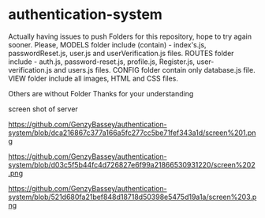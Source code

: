 # authentication-system 
Actually having issues to push Folders for this repository, hope to try again sooner.
Please, 
MODELS folder include (contain) - index's.js, passwordReset.js, user.js and userVerification.js files.
ROUTES folder include - auth.js, password-reset.js, profile.js, Register.js, user-verification.js and users.js files.
CONFIG folder contain only database.js file.
VIEW folder include all images, HTML and CSS files.

Others are without Folder
 Thanks for your understanding

screen shot of server 

https://github.com/GenzyBassey/authentication-system/blob/dca216867c377a166a5fc277cc5be71fef343a1d/screen%201.png

https://github.com/GenzyBassey/authentication-system/blob/d03c5f5b44fc4d726827e6f99a21866530931220/screen%202.png

https://github.com/GenzyBassey/authentication-system/blob/521d680fa21bef848d18718d50398e5475d19a1a/screen%203.png
